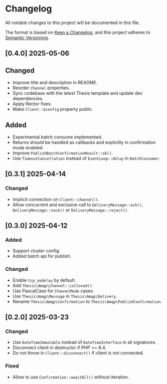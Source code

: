 # Changelog

All notable changes to this project will be documented in this file.

The format is based on [Keep a Changelog](https://keepachangelog.com/en/1.1.0/),
and this project adheres to [Semantic Versioning](https://semver.org/spec/v2.0.0.html).

## [0.4.0] 2025-05-06

## Changed

- Improve title and description in README.
- Reorder `Channel` properties.
- Sync codebase with the latest Thesis template and update dev dependencies.
- Apply Rector fixes.
- Make `Client::$config` property public.

## Added

- Experimental batch consume implemented.
- Returns should be handled as callbacks and explicitly in confirmation mode enabled.
- Improve `PublishBatchConfirmationResult::ok()`.
- Use `TimeoutCancellation` instead of `EventLoop::delay` in `BatchConsumer`.

## [0.3.1] 2025-04-14

### Changed

- Implicit connection on `Client::channel()`.
- Allow concurrent and exclusive call to `DeliveryMessage::ack()`, `DeliveryMessage::nack()` or `DeliveryMessage::reject()`.

## [0.3.0] 2025-04-12

### Added

- Support cluster config.
- Added batch api for publish.

### Changed

- Enable `tcp_nodelay` by default.
- Add `Thesis\Amqp\Channel::isClosed()`.
- Use PascalCase for `ChannelMode` cases.
- Use `Thesis\Amqp\Message` in `Thesis\Amqp\Delivery`.
- Rename `Thesis\Amqp\Confirmation` to `Thesis\Amqp\PublishConfirmation`.

## [0.2.0] 2025-03-23

### Changed

- Use `DateTimeImmutable` instead of `DateTimeInterface` in all signatures.
- Disconnect client in destructor if PHP >= 8.4.
- Do not throw in `Client::disconnect()` if client is not connected.

### Fixed

- Allow to use `Confirmation::awaitAll()` without iteration.
